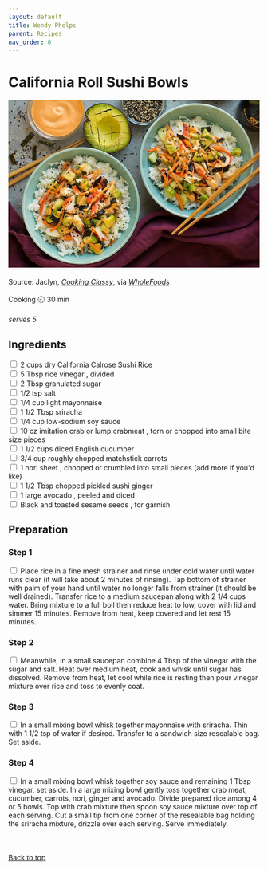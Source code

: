 ```yaml
---
layout: default
title: Wendy Phelps
parent: Recipes
nav_order: 6
---
```

<a id="page_top"></a> 
# California Roll Sushi Bowls
[![Photo of yummy california roll sushi bowl recipe on a dining plate](wendy_recipe.jpg)](https://www.cookingclassy.com/california-roll-sushi-bowls/)  
<br>
Source: Jaclyn, *[Cooking Classy](https://www.cookingclassy.com/california-roll-sushi-bowls/)*, via *[WholeFoods](https://www.wholefoodsmarket.com/recipes/california-roll-sushi-bowl)*
<br>
<br>
Cooking 🕘 30 min
<br>
<br>
*serves 5*
<br>
## Ingredients
<input type="checkbox" enabled /> 2 cups dry California Calrose Sushi Rice<br>
<input type="checkbox" enabled /> 5 Tbsp rice vinegar , divided<br>
<input type="checkbox" enabled /> 2 Tbsp granulated sugar<br>
<input type="checkbox" enabled /> 1/2 tsp salt<br>
<input type="checkbox" enabled /> 1/4 cup light mayonnaise<br>
<input type="checkbox" enabled /> 1 1/2 Tbsp sriracha<br>
<input type="checkbox" enabled /> 1/4 cup low-sodium soy sauce<br>
<input type="checkbox" enabled /> 10 oz imitation crab or lump crabmeat , torn or chopped into small bite size pieces<br>
<input type="checkbox" enabled /> 1 1/2 cups diced English cucumber<br>
<input type="checkbox" enabled /> 3/4 cup roughly chopped matchstick carrots<br>
<input type="checkbox" enabled /> 1 nori sheet , chopped or crumbled into small pieces (add more if you'd like)<br>
<input type="checkbox" enabled /> 1 1/2 Tbsp chopped pickled sushi ginger<br>
<input type="checkbox" enabled /> 1 large avocado , peeled and diced<br>
<input type="checkbox" enabled /> Black and toasted sesame seeds , for garnish<br>

## Preparation
###  Step 1
<input type="checkbox" enabled /> Place rice in a fine mesh strainer and rinse under cold water until water runs clear (it will take about 2 minutes of rinsing). Tap bottom of strainer with palm of your hand until water no longer falls from strainer (it should be well drained). Transfer rice to a medium saucepan along with 2 1/4 cups water. Bring mixture to a full boil then reduce heat to low, cover with lid and simmer 15 minutes. Remove from heat, keep covered and let rest 15 minutes.<br>
### Step 2 
<input type="checkbox" enabled /> Meanwhile, in a small saucepan combine 4 Tbsp of the vinegar with the sugar and salt. Heat over medium heat, cook and whisk until sugar has dissolved. Remove from heat, let cool while rice is resting then pour vinegar mixture over rice and toss to evenly coat.<br>
### Step 3
<input type="checkbox" enabled /> In a small mixing bowl whisk together mayonnaise with sriracha. Thin with 1 1/2 tsp of water if desired. Transfer to a sandwich size resealable bag. Set aside.<br>
### Step 4
<input type="checkbox" enabled /> In a small mixing bowl whisk together soy sauce and remaining 1 Tbsp vinegar, set aside. In a large mixing bowl gently toss together crab meat, cucumber, carrots, nori, ginger and avocado. Divide prepared rice among 4 or 5 bowls. Top with crab mixture then spoon soy sauce mixture over top of each serving. Cut a small tip from one corner of the resealable bag holding the sriracha mixture, drizzle over each serving. Serve immediately.<br>
<br>
<br>
<br>
[Back to top](#page_top)
